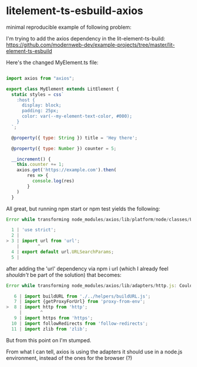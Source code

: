 # litelement-ts-esbuild-axios

minimal reproducible example of following problem:


I'm trying to add the axios dependency in the lit-element-ts-build: https://github.com/modernweb-dev/example-projects/tree/master/lit-element-ts-esbuild

Here's the changed MyElement.ts file:

```javascript

import axios from "axios";

export class MyElement extends LitElement {
  static styles = css`
    :host {
      display: block;
      padding: 25px;
      color: var(--my-element-text-color, #000);
    }
  `;

  @property({ type: String }) title = 'Hey there';

  @property({ type: Number }) counter = 5;

  __increment() {
    this.counter += 1;
    axios.get('https://example.com').then(
        res => {
          console.log(res)
        }
    )
  }

```

All great, but running npm start or npm test yields the following:

```javascript
Error while transforming node_modules/axios/lib/platform/node/classes/URLSearchParams.js: Could not resolve import "url".

  1 | 'use strict';
  2 | 
> 3 | import url from 'url';
    |       ^
  4 | export default url.URLSearchParams;
  5 | 
```

after adding the 'url' dependency via npm i url (which I already feel _shouldn't_ be part of the solution) that becomes:

```javascript
Error while transforming node_modules/axios/lib/adapters/http.js: Could not resolve import "http".

   6 | import buildURL from './../helpers/buildURL.js';
   7 | import {getProxyForUrl} from 'proxy-from-env';
>  8 | import http from 'http';
     |       ^
   9 | import https from 'https';
  10 | import followRedirects from 'follow-redirects';
  11 | import zlib from 'zlib';

```

But from this point on I'm stumped.

From what I can tell, axios is using the adapters it should use in a node.js environment, instead of the ones for the browser (?)







